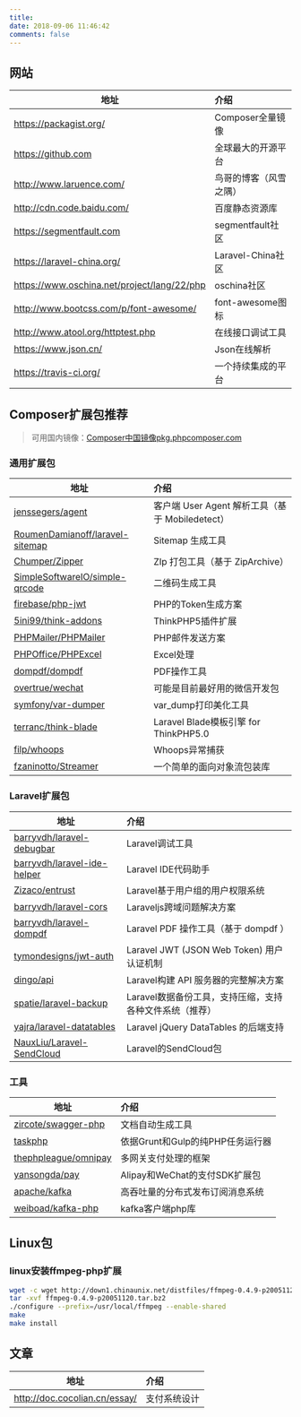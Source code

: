 ```yaml
---
title: 
date: 2018-09-06 11:46:42
comments: false
---
```


## 网站

 | 地址        | 介绍    |
 | --------   | :-----  |
|https://packagist.org/|Composer全量镜像|
|https://github.com|全球最大的开源平台|
|http://www.laruence.com/|鸟哥的博客（风雪之隅）|
|http://cdn.code.baidu.com/|百度静态资源库|
|https://segmentfault.com|segmentfault社区|
|https://laravel-china.org/|Laravel-China社区|
|https://www.oschina.net/project/lang/22/php|oschina社区|
|http://www.bootcss.com/p/font-awesome/|font-awesome图标|
|http://www.atool.org/httptest.php | 在线接口调试工具 |
|https://www.json.cn/ | Json在线解析 |
|https://travis-ci.org/ | 一个持续集成的平台 |

## Composer扩展包推荐

> 可用国内镜像：[Composer中国镜像pkg.phpcomposer.com][1]
### 通用扩展包

| 地址        | 介绍    |
 | --------   | :----- |
|[jenssegers/agent][2]| 客户端 User Agent 解析工具（基于 Mobiledetect）|
|[RoumenDamianoff/laravel-sitemap][3]| Sitemap 生成工具|
|[Chumper/Zipper][4]| ZIp 打包工具（基于 ZipArchive）|
|[SimpleSoftwareIO/simple-qrcode][5]| 二维码生成工具|
|[firebase/php-jwt][6]| PHP的Token生成方案|
|[5ini99/think-addons][7] | ThinkPHP5插件扩展|
|[PHPMailer/PHPMailer][8]  |PHP邮件发送方案|
|[PHPOffice/PHPExcel][9] | Excel处理|
|[dompdf/dompdf][10]  | PDF操作工具|
|[overtrue/wechat][11]| 可能是目前最好用的微信开发包|
|[symfony/var-dumper][12]| var_dump打印美化工具|
|[terranc/think-blade][13]|Laravel Blade模板引擎 for ThinkPHP5.0|
|[filp/whoops][14]|Whoops异常捕获|
|[fzaninotto/Streamer](https://github.com/fzaninotto/Streamer)|一个简单的面向对象流包装库|
### Laravel扩展包

 | 地址        | 介绍    |
 | --------   | :----- |
 | [barryvdh/laravel-debugbar][15] | Laravel调试工具 |
|[barryvdh/laravel-ide-helper][16]  |Laravel IDE代码助手|
|[Zizaco/entrust][17] |Laravel基于用户组的用户权限系统|
|[barryvdh/laravel-cors][18] |Laraveljs跨域问题解决方案|
|[barryvdh/laravel-dompdf][19] |Laravel PDF 操作工具（基于 dompdf ）|
|[tymondesigns/jwt-auth][20] |Laravel JWT (JSON Web Token) 用户认证机制|
|[dingo/api][21] |Laravel构建 API 服务器的完整解决方案|
|[spatie/laravel-backup][22] |Laravel数据备份工具，支持压缩，支持各种文件系统（推荐）|
|[yajra/laravel-datatables][23] |Laravel jQuery DataTables 的后端支持|
|[NauxLiu/Laravel-SendCloud][24]|Laravel的SendCloud包|

### 工具

| 地址        | 介绍    |
| --------   | :----- |
| [zircote/swagger-php](https://github.com/zircote/swagger-php) | 文档自动生成工具 |
| [taskphp](http://taskphp.github.io/) | 依据Grunt和Gulp的纯PHP任务运行器 |
| [thephpleague/omnipay](https://github.com/thephpleague/omnipay) | 多网关支付处理的框架 |
| [yansongda/pay](https://github.com/yansongda/pay) |  Alipay和WeChat的支付SDK扩展包 |
| [apache/kafka](https://github.com/apache/kafka) |  高吞吐量的分布式发布订阅消息系统 |
| [weiboad/kafka-php](https://github.com/weiboad/kafka-php) |  kafka客户端php库 |


## Linux包
### linux安装ffmpeg-php扩展

```bash
wget -c wget http://down1.chinaunix.net/distfiles/ffmpeg-0.4.9-p20051120.tar.bz2
tar -xvf ffmpeg-0.4.9-p20051120.tar.bz2
./configure --prefix=/usr/local/ffmpeg --enable-shared
make
make install
```
 
 
## 文章

| 地址        | 介绍    |
| --------   | :----- |
| http://doc.cocolian.cn/essay/ | 支付系统设计 |


  [1]: /2018/08/20/Composer中国镜像pkg.phpcomposer.com/
  [2]: https://github.com/jenssegers/agent
  [3]: https://github.com/RoumenDamianoff/laravel-sitemap
  [4]: https://github.com/Chumper/Zipper
  [5]: https://github.com/SimpleSoftwareIO/simple-qrcode
  [6]: /2018/09/03/APP接口Token生成方案php-jwt/
  [7]: https://github.com/5ini99/think-addons
  [8]: /2018/08/06/使用PHPMailer包实现PHP的邮件发送/
  [9]: https://github.com/PHPOffice/PHPExcel
  [10]: https://github.com/dompdf/dompdf/
  [11]: https://easywechat.org/
  [12]: https://github.com/symfony/var-dumper
  [13]: https://github.com/terranc/think-blade
  [14]: /2018/08/04/使用Whoops替换thinkphp5的异常获取/
  [15]: https://github.com/barryvdh/laravel-debugbar
  [16]: https://github.com/barryvdh/laravel-ide-helper
  [17]: https://github.com/Zizaco/entrust
  [18]: /2018/08/01/Laravel包barryvdh%20laravel-cors解决js跨域问题/
  [19]: https://github.com/barryvdh/laravel-dompdf
  [20]: https://github.com/tymondesigns/jwt-auth
  [21]: https://github.com/dingo/api
  [22]: https://github.com/spatie/laravel-backup
  [23]: https://github.com/yajra/laravel-datatables
  [24]: https://github.com/NauxLiu/Laravel-SendCloud